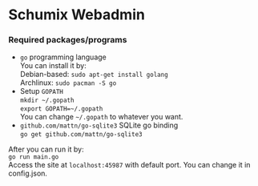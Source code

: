 # Schumix Webadmin

### Required packages/programs
* `go` programming language<br>
	You can install it by: <br>
	Debian-based: `sudo apt-get install golang`<br>
	Archlinux: `sudo pacman -S go`<br>
* Setup `GOPATH`<br>
	`mkdir ~/.gopath`<br>
	`export GOPATH=~/.gopath`<br>
	You can change `~/.gopath` to whatever you want.<br>
* `github.com/mattn/go-sqlite3` SQLite go binding<br>
	`go get github.com/mattn/go-sqlite3`

After you can run it by:<br>
`go run main.go`<br>
Access the site at `localhost:45987` with default port. You can change it in config.json.
